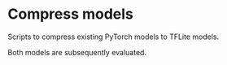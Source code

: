 # Compress models

Scripts to compress existing PyTorch models to TFLite models. 

Both models are subsequently evaluated. 
